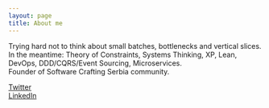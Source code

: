 ```yaml
---
layout: page
title: About me 
---
```


Trying hard not to think about small batches, bottlenecks and vertical slices.  
In the meantime: Theory of Constraints, Systems Thinking, XP, Lean, DevOps, DDD/CQRS/Event Sourcing, Microservices.  
Founder of Software Crafting Serbia community.
  
[Twitter](http://www.twitter.com/d_stepanovic)  
[LinkedIn](http://www.linkedin.com/in/dstepanovic)